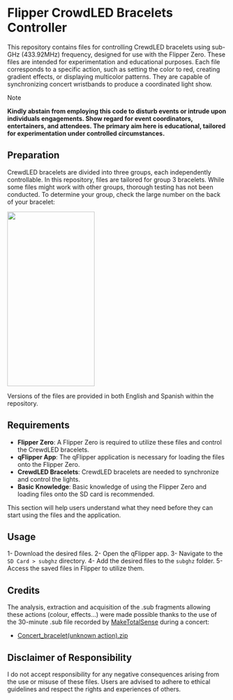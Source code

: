 # Flipper CrowdLED Bracelets Controller
This repository contains files for controlling CrewdLED bracelets using sub-GHz (433.92MHz) frequency, designed for use with the Flipper Zero. These files are intended for experimentation and educational purposes. Each file corresponds to a specific action, such as setting the color to red, creating gradient effects, or displaying multicolor patterns. They are capable of synchronizing concert wristbands to produce a coordinated light show.

> [!NOTE]
> **Kindly abstain from employing this code to disturb events or intrude upon individuals engagements. Show regard for event coordinators, entertainers, and attendees. The primary aim here is educational, tailored for experimentation under controlled circumstances.**

## Preparation
CrewdLED bracelets are divided into three groups, each independently controllable. In this repository, files are tailored for group 3 bracelets. While some files might work with other groups, thorough testing has not been conducted. To determine your group, check the large number on the back of your bracelet:

<img src="https://github.com/niltefa/Flipper-CrowdLED-Bracelets/assets/91869645/0dc8a027-d999-4b75-9820-3c1dfcd60987" width="200" height="400" />

Versions of the files are provided in both English and Spanish within the repository.

## Requirements
- **Flipper Zero**: A Flipper Zero is required to utilize these files and control the CrewdLED bracelets.
- **qFlipper App**: The qFlipper application is necessary for loading the files onto the Flipper Zero.
- **CrewdLED Bracelets**: CrewdLED bracelets are needed to synchronize and control the lights.
- **Basic Knowledge**: Basic knowledge of using the Flipper Zero and loading files onto the SD card is recommended.

This section will help users understand what they need before they can start using the files and the application.

## Usage
1- Download the desired files.
2- Open the qFlipper app.
3- Navigate to the `SD Card > subghz` directory.
4- Add the desired files to the `subghz` folder.
5- Access the saved files in Flipper to utilize them.

## Credits
The analysis, extraction and acquisition of the .sub fragments allowing these actions (colour, effects...) were made possible thanks to the use of the 30-minute .sub file recorded by [MakeTotalSense](https://github.com/MakeTotalSense) during a concert:

- [Concert_bracelet(unknown action).zip](https://github.com/MakeTotalSense/Flipper-Concert-bracelets)


## Disclaimer of Responsibility
I do not accept responsibility for any negative consequences arising from the use or misuse of these files. Users are advised to adhere to ethical guidelines and respect the rights and experiences of others.
